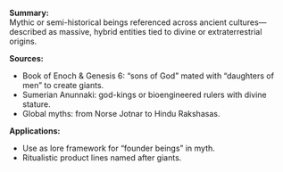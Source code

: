 **Summary:**  
Mythic or semi-historical beings referenced across ancient cultures—described as massive, hybrid entities tied to divine or extraterrestrial origins.

**Sources:**

- Book of Enoch & Genesis 6: “sons of God” mated with “daughters of men” to create giants.
- Sumerian Anunnaki: god-kings or bioengineered rulers with divine stature.
- Global myths: from Norse Jotnar to Hindu Rakshasas.

**Applications:**

- Use as lore framework for “founder beings” in myth.
- Ritualistic product lines named after giants.